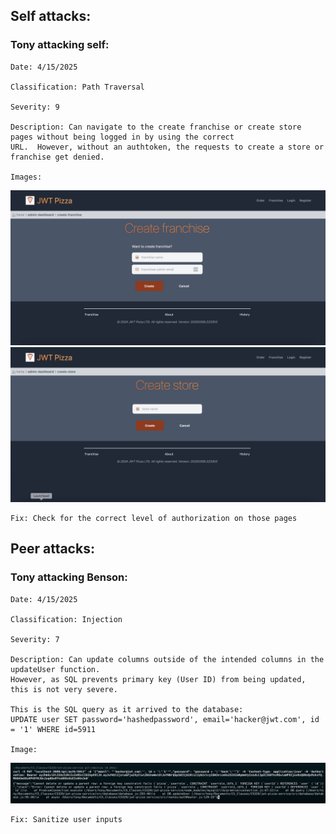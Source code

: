 ## Self attacks:
  ### Tony attacking self:
    Date: 4/15/2025
    
    Classification: Path Traversal
    
    Severity: 9
    
    Description: Can navigate to the create franchise or create store pages without being logged in by using the correct 
    URL.  However, without an authtoken, the requests to create a store or franchise get denied.
    
    Images: 
    
![image](createFranchise.png)
![image](createStore.png)  

    Fix: Check for the correct level of authorization on those pages
    
## Peer attacks:
  ### Tony attacking Benson:
  
    Date: 4/15/2025
    
    Classification: Injection
    
    Severity: 7
    
    Description: Can update columns outside of the intended columns in the updateUser function.  
    However, as SQL prevents primary key (User ID) from being updated, this is not very severe.
    
    This is the SQL query as it arrived to the database: 
    UPDATE user SET password='hashedpassword', email='hacker@jwt.com', id = '1' WHERE id=5911
    
    Image: 
![image](SQL_injection.png) 

    Fix: Sanitize user inputs
